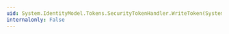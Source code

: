 ```yaml
---
uid: System.IdentityModel.Tokens.SecurityTokenHandler.WriteToken(System.Xml.XmlWriter,System.IdentityModel.Tokens.SecurityToken)
internalonly: False
---
```


